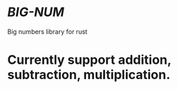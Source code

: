 # _BIG-NUM_
Big numbers library for rust

#
# Currently support addition, subtraction, multiplication.
